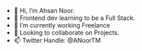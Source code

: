 - 👋 Hi, I’m Ahsan Noor.
- 👀 Frontend dev learning to be a Full Stack.
- 🌱 I’m currently working Freelance
- 💞️ Looking to collaborate on Projects.
- 📫 Twitter Handle: @ANoorTM

<!---
ANoorTM/ANoorTM is a ✨ special ✨ repository because its `README.md` (this file) appears on your GitHub profile.
You can click the Preview link to take a look at your changes.
--->
